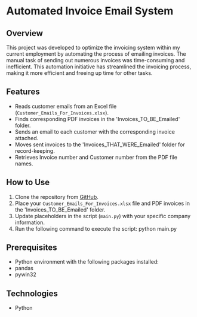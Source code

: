 # Automated Invoice Email System

## Overview
This project was developed to optimize the invoicing system within my current employment by automating the process of emailing invoices. The manual task of sending out numerous invoices was time-consuming and inefficient. This automation initiative has streamlined the invoicing process, making it more efficient and freeing up time for other tasks.

## Features

- Reads customer emails from an Excel file (`Customer_Emails_For_Invoices.xlsx`).
- Finds corresponding PDF invoices in the 'Invoices_TO_BE_Emailed' folder.
- Sends an email to each customer with the corresponding invoice attached.
- Moves sent invoices to the 'Invoices_THAT_WERE_Emailed' folder for record-keeping.
- Retrieves Invoice number and Customer number from the PDF file names.

## How to Use

1. Clone the repository from [GitHub](https://github.com/JoshuaStorm1017/AutomatedEmailScript/tree/master).
2. Place your `Customer_Emails_For_Invoices.xlsx` file and PDF invoices in the 'Invoices_TO_BE_Emailed' folder.
3. Update placeholders in the script (`main.py`) with your specific company information.
4. Run the following command to execute the script:
   python main.py


## Prerequisites

- Python environment with the following packages installed:
- pandas
- pywin32

## Technologies

- Python

